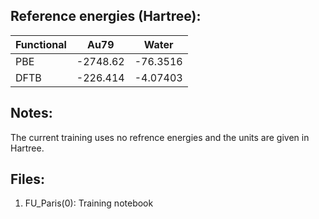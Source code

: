 ## Reference energies (Hartree):

Functional | Au79 | Water
--- | --- | --- 
PBE    |    -2748.62  |    -76.3516
DFTB |    -226.414 |    -4.07403

## Notes:

The current training uses no refrence energies and the units are given in Hartree.

## Files:

1. FU_Paris(0): Training notebook

